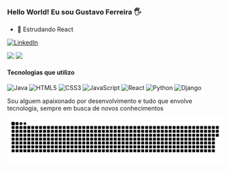 ### Hello World! Eu sou Gustavo Ferreira 🖐
- 🌱 Estrudando React

[![LinkedIn](https://img.shields.io/badge/linkedin-%230077B5.svg?style=for-the-badge&logo=linkedin&logoColor=white)](https://www.linkedin.com/in/gustavo-ferreira-517b51212/)
<div>
    <img height="180em" src="https://github-readme-stats.vercel.app/api?username=Gutis-007&show_icons=true&theme=dracula&hide_rank=true" />
    <img height="180em" src="https://github-readme-stats.vercel.app/api/top-langs/?username=Gutis-007&langs_count=16&layout=compact&theme=dracula" />
</div>


#### Tecnologias que utilizo
 ![Java](https://img.shields.io/badge/java-%23ED8B00.svg?style=for-the-badge&logo=openjdk&logoColor=white) ![HTML5](https://img.shields.io/badge/html5-%23E34F26.svg?style=for-the-badge&logo=html5&logoColor=white) ![CSS3](https://img.shields.io/badge/css3-%231572B6.svg?style=for-the-badge&logo=css3&logoColor=white) ![JavaScript](https://img.shields.io/badge/javascript-%23323330.svg?style=for-the-badge&logo=javascript&logoColor=%23F7DF1E) ![React](https://img.shields.io/badge/react-%2320232a.svg?style=for-the-badge&logo=react&logoColor=%2361DAFB) ![Python](https://img.shields.io/badge/python-3670A0?style=for-the-badge&logo=python&logoColor=ffdd54) ![Django](https://img.shields.io/badge/django-%23092E20.svg?style=for-the-badge&logo=django&logoColor=white) 

 Sou alguem apaixonado por desenvolvimento e tudo que envolve tecnologia, sempre em busca de novos conhecimentos

![snake gif](https://github.com/Gutis-007/Gutis-007/blob/output/github-contribution-grid-snake-dark.svg)

